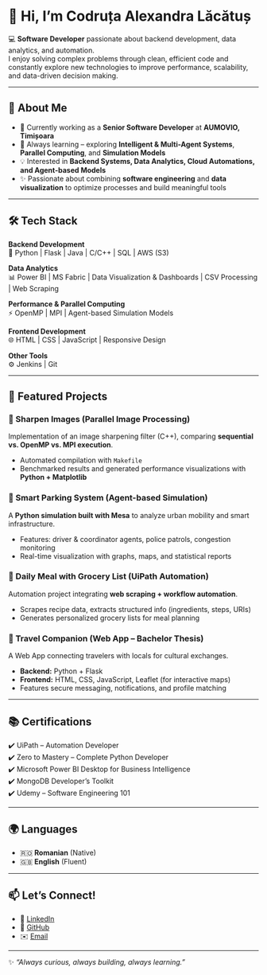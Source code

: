 # 👋 Hi, I’m Codruța Alexandra Lăcătuș  

💻 **Software Developer** passionate about backend development, data analytics, and automation.  
I enjoy solving complex problems through clean, efficient code and constantly explore new technologies to improve performance, scalability, and data-driven decision making.  

---

## 🚀 About Me
- 🔭 Currently working as a **Senior Software Developer** at **AUMOVIO, Timișoara**  
- 🌱 Always learning – exploring **Intelligent & Multi-Agent Systems**, **Parallel Computing**, and **Simulation Models**  
- 💡 Interested in **Backend Systems, Data Analytics, Cloud Automations, and Agent-based Models**  
- ✨ Passionate about combining **software engineering** and **data visualization** to optimize processes and build meaningful tools  

---

## 🛠️ Tech Stack  

**Backend Development**  
🐍 Python | Flask | Java | C/C++ | SQL | AWS (S3)  

**Data Analytics**  
📊 Power BI | MS Fabric | Data Visualization & Dashboards | CSV Processing | Web Scraping  

**Performance & Parallel Computing**  
⚡ OpenMP | MPI | Agent-based Simulation Models  

**Frontend Development**  
🌐 HTML | CSS | JavaScript | Responsive Design  

**Other Tools**  
⚙️ Jenkins | Git  

---

## 📌 Featured Projects  

### 🔹 Sharpen Images (Parallel Image Processing)  
Implementation of an image sharpening filter (C++), comparing **sequential vs. OpenMP vs. MPI execution**.  
- Automated compilation with `Makefile`  
- Benchmarked results and generated performance visualizations with **Python + Matplotlib**  

### 🔹 Smart Parking System (Agent-based Simulation)  
A **Python simulation built with Mesa** to analyze urban mobility and smart infrastructure.  
- Features: driver & coordinator agents, police patrols, congestion monitoring  
- Real-time visualization with graphs, maps, and statistical reports  

### 🔹 Daily Meal with Grocery List (UiPath Automation)  
Automation project integrating **web scraping + workflow automation**.  
- Scrapes recipe data, extracts structured info (ingredients, steps, URIs)  
- Generates personalized grocery lists for meal planning  

### 🔹 Travel Companion (Web App – Bachelor Thesis)  
A Web App connecting travelers with locals for cultural exchanges.  
- **Backend:** Python + Flask  
- **Frontend:** HTML, CSS, JavaScript, Leaflet (for interactive maps)  
- Features secure messaging, notifications, and profile matching  

---

## 📚 Certifications  
✔️ UiPath – Automation Developer  
✔️ Zero to Mastery – Complete Python Developer  
✔️ Microsoft Power BI Desktop for Business Intelligence  
✔️ MongoDB Developer’s Toolkit  
✔️ Udemy – Software Engineering 101  

---

## 🌍 Languages
- 🇷🇴 **Romanian** (Native)  
- 🇬🇧 **English** (Fluent)  

---

## 📫 Let’s Connect!
- 🔗 [LinkedIn](https://www.linkedin.com/in/codruta-lacatus)  
- 🐙 [GitHub](https://github.com/codrutaaa)  
- ✉️ [Email](mailto:lacatuscodruta24@gmail.com)  

---
✨ *“Always curious, always building, always learning.”*  
